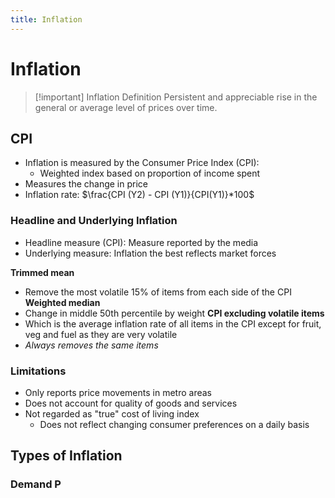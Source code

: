 ```yaml
---
title: Inflation
---
```


# Inflation

> [!important] Inflation Definition
> Persistent and appreciable rise in the general or average level of prices over time.


## CPI
- Inflation is measured by the Consumer Price Index (CPI):
	- Weighted index based on proportion of income spent
- Measures the change in price
- Inflation rate:
	$\frac{CPI (Y2) - CPI (Y1)}{CPI(Y1)}*100$

### Headline and Underlying Inflation
- Headline measure (CPI): Measure reported by the media
- Underlying measure: Inflation the best reflects market forces

**Trimmed mean**
- Remove the most volatile 15% of items from each side of the CPI
**Weighted median**
- Change in middle 50th percentile by weight
**CPI excluding volatile items**
- Which is the average inflation rate of all items in the CPI except for fruit, veg and fuel as they are very volatile
- *Always removes the same items*

### Limitations
- Only reports price movements in metro areas
- Does not account for quality of goods and services
- Not regarded as "true" cost of living index
	- Does not reflect changing consumer preferences on a daily basis

## Types of Inflation
### Demand P






